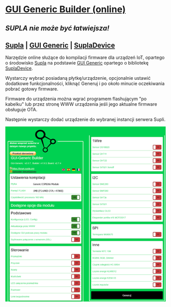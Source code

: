 # [GUI Generic Builder (online)](https://gui-generic-builder.supla.io)
## _SUPLA nie może być łatwiejsza!_

## [Supla](https://www.supla.org) | [GUI Generic](https://github.com/krycha88/GUI-Generic) | [SuplaDevice](https://github.com/klew/supla-arduino)

Narzędzie online służące do kompilacji firmware dla urządzeń IoT, opartego o środowisko [Supla](https://www.supla.org) na podstawie [GUI Generic](https://github.com/krycha88/GUI-Generic) opartego o bibliotekę [SuplaDevice](https://github.com/klew/supla-arduino).

Wystarczy wybrać posiadaną płytkę/urządzenie, opcjonalnie ustawić dodatkowe funkcjonalności, kliknąć Generuj i po około minucie oczekiwania pobrać gotowy firmware.

Firmware do urządzenia można wgrać programem flashującym "po kabelku" lub przez stronę WWW urządzenia jeśli jego aktualne firmware obsługuje OTA.

Następnie wystarczy dodać urządzenie do wybranej instancji serwera Supli.

![screen](https://raw.githubusercontent.com/Goral64/gui-generic-builder-online/main/gui-generic-builder-online.png)
